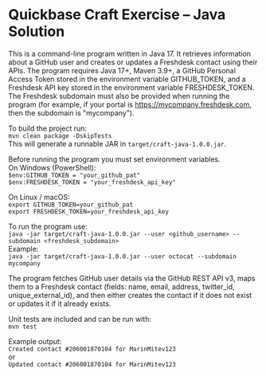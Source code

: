 # Quickbase Craft Exercise – Java Solution

This is a command-line program written in Java 17. It retrieves information about a GitHub user and creates or updates a Freshdesk contact using their APIs. The program requires Java 17+, Maven 3.9+, a GitHub Personal Access Token stored in the environment variable GITHUB_TOKEN, and a Freshdesk API key stored in the environment variable FRESHDESK_TOKEN. The Freshdesk subdomain must also be provided when running the program (for example, if your portal is https://mycompany.freshdesk.com, then the subdomain is "mycompany").

To build the project run:  
`mvn clean package -DskipTests`  
This will generate a runnable JAR in `target/craft-java-1.0.0.jar`.

Before running the program you must set environment variables.  
On Windows (PowerShell):  
`$env:GITHUB_TOKEN = "your_github_pat"`  
`$env:FRESHDESK_TOKEN = "your_freshdesk_api_key"`

On Linux / macOS:  
`export GITHUB_TOKEN=your_github_pat`  
`export FRESHDESK_TOKEN=your_freshdesk_api_key`

To run the program use:  
`java -jar target/craft-java-1.0.0.jar --user <github_username> --subdomain <freshdesk_subdomain>`  
Example:  
`java -jar target/craft-java-1.0.0.jar --user octocat --subdomain mycompany`

The program fetches GitHub user details via the GitHub REST API v3, maps them to a Freshdesk contact (fields: name, email, address, twitter_id, unique_external_id), and then either creates the contact if it does not exist or updates it if it already exists.

Unit tests are included and can be run with:  
`mvn test`

Example output:  
`Created contact #206001870104 for MarinMitev123`  
or  
`Updated contact #206001870104 for MarinMitev123`
